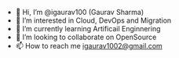 - 👋 Hi, I’m @igaurav100 (Gaurav Sharma)
- 👀 I’m interested in Cloud, DevOps and Migration
- 🌱 I’m currently learning Artificail Enginnering
- 💞️ I’m looking to collaborate on OpenSource
- 📫 How to reach me igaurav1002@gmail.com


<!---
igaurav100/igaurav100 is a ✨ special ✨ repository because its `README.md` (this file) appears on your GitHub profile.
You can click the Preview link to take a look at your changes.
--->
